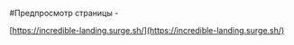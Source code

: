 #Предпросмотр страницы - 

[https://incredible-landing.surge.sh/](https://incredible-landing.surge.sh/)